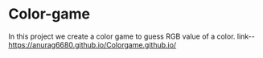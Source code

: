 # Color-game
In this project we create a color game to guess RGB value of a color.
link-- https://anurag6680.github.io/Colorgame.github.io/
